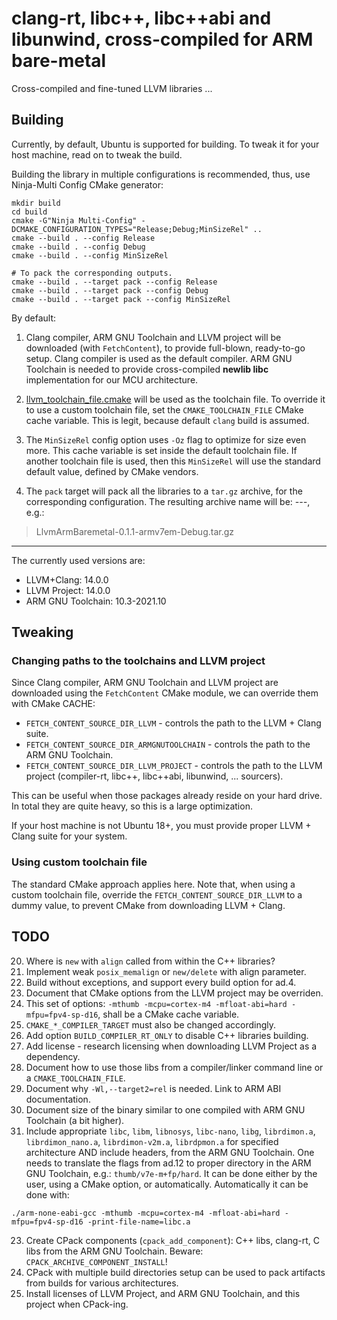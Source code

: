 # clang-rt, libc++, libc++abi and libunwind, cross-compiled for ARM bare-metal

Cross-compiled and fine-tuned LLVM libraries ...

## Building

Currently, by default, Ubuntu is supported for building. To tweak it for your host machine, read on to tweak the build.

Building the library in multiple configurations is recommended, thus, use Ninja-Multi Config CMake generator:

```
mkdir build
cd build
cmake -G"Ninja Multi-Config" -DCMAKE_CONFIGURATION_TYPES="Release;Debug;MinSizeRel" ..
cmake --build . --config Release
cmake --build . --config Debug
cmake --build . --config MinSizeRel

# To pack the corresponding outputs.
cmake --build . --target pack --config Release
cmake --build . --target pack --config Debug
cmake --build . --target pack --config MinSizeRel
```

By default:

1. Clang compiler, ARM GNU Toolchain and LLVM project will be downloaded (with `FetchContent`), to provide full-blown,
ready-to-go setup. Clang compiler is used as the default compiler. ARM GNU Toolchain is needed to provide cross-compiled
**newlib libc** implementation for our MCU architecture.

2. [llvm_toolchain_file.cmake](cmake/llvm_toolchain_file.cmake) will be used as the toolchain file.
To override it to use a custom toolchain file, set the `CMAKE_TOOLCHAIN_FILE` CMake cache variable. This is legit, 
because default `clang` build is assumed.

3. The `MinSizeRel` config option uses `-Oz` flag to optimize for size even more. This cache variable is set inside
the default toolchain file. If another toolchain file is used, then this `MinSizeRel` will use the standard
default value, defined by CMake vendors.

4. The `pack` target will pack all the libraries to a `tar.gz` archive, for the corresponding configuration.
The resulting archive name will be: _<ProjectName>-<Version>-<Target>-<Config>_, e.g.:

> LlvmArmBaremetal-0.1.1-armv7em-Debug.tar.gz

---

The currently used versions are:

* LLVM+Clang: 14.0.0
* LLVM Project: 14.0.0
* ARM GNU Toolchain: 10.3-2021.10

## Tweaking

### Changing paths to the toolchains and LLVM project

Since Clang compiler, ARM GNU Toolchain and LLVM project are downloaded using the `FetchContent` CMake module, we
can override them with CMake CACHE:

* `FETCH_CONTENT_SOURCE_DIR_LLVM` - controls the path to the LLVM + Clang suite.
* `FETCH_CONTENT_SOURCE_DIR_ARMGNUTOOLCHAIN` - controls the path to the ARM GNU Toolchain.
* `FETCH_CONTENT_SOURCE_DIR_LLVM_PROJECT` - controls the path to the LLVM project (compiler-rt, libc++, libc++abi,
libunwind, ... sourcers).

This can be useful when those packages already reside on your hard drive. In total they are quite heavy, so this
is a large optimization.

If your host machine is not Ubuntu 18+, you must provide proper LLVM + Clang suite for your system.

### Using custom toolchain file

The standard CMake approach applies here. Note that, when using a custom toolchain file, override the
`FETCH_CONTENT_SOURCE_DIR_LLVM` to a dummy value, to prevent CMake from downloading LLVM + Clang.

## TODO

20. Where is `new` with `align` called from within the C++ libraries?
16. Implement weak `posix_memalign` or `new/delete` with align parameter.
10. Build without exceptions, and support every build option for ad.4.
11. Document that CMake options from the LLVM project may be overriden.
12. This set of options: `-mthumb -mcpu=cortex-m4 -mfloat-abi=hard -mfpu=fpv4-sp-d16`, shall be a CMake cache variable.
15. `CMAKE_*_COMPILER_TARGET` must also be changed accordingly.
9. Add option `BUILD_COMPILER_RT_ONLY` to disable C++ libraries building.
1. Add license - research licensing when downloading LLVM Project as a dependency.
18. Document how to use those libs from a compiler/linker command line or a `CMAKE_TOOLCHAIN_FILE`.
19. Document why `-Wl,--target2=rel` is needed. Link to ARM ABI documentation.
21. Document size of the binary similar to one compiled with ARM GNU Toolchain (a bit higher).
14. Include appropriate `libc`, `libm`, `libnosys`, `libc-nano`, `libg`, `librdimon.a`, `librdimon_nano.a`, 
`librdimon-v2m.a`, `librdpmon.a` for specified architecture AND include headers, from the ARM GNU Toolchain.
 One needs to translate the flags from ad.12 to proper
directory in the ARM GNU Toolchain, e.g.: `thumb/v7e-m+fp/hard`. It can be done either by the user, using a CMake
option, or automatically.
Automatically it can be done with:

```
./arm-none-eabi-gcc -mthumb -mcpu=cortex-m4 -mfloat-abi=hard -mfpu=fpv4-sp-d16 -print-file-name=libc.a
```

23. Create CPack components (`cpack_add_component`): C++ libs, clang-rt, C libs from the ARM GNU Toolchain. 
Beware: `CPACK_ARCHIVE_COMPONENT_INSTALL`!
24. CPack with multiple build directories setup can be used to pack artifacts from builds for various architectures.
26. Install licenses of LLVM Project, and ARM GNU Toolchain, and this project when CPack-ing.

